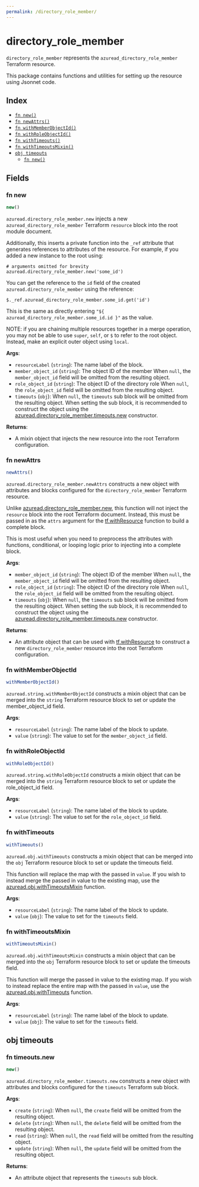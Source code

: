 ```yaml
---
permalink: /directory_role_member/
---
```


# directory_role_member

`directory_role_member` represents the `azuread_directory_role_member` Terraform resource.



This package contains functions and utilities for setting up the resource using Jsonnet code.


## Index

* [`fn new()`](#fn-new)
* [`fn newAttrs()`](#fn-newattrs)
* [`fn withMemberObjectId()`](#fn-withmemberobjectid)
* [`fn withRoleObjectId()`](#fn-withroleobjectid)
* [`fn withTimeouts()`](#fn-withtimeouts)
* [`fn withTimeoutsMixin()`](#fn-withtimeoutsmixin)
* [`obj timeouts`](#obj-timeouts)
  * [`fn new()`](#fn-timeoutsnew)

## Fields

### fn new

```ts
new()
```


`azuread.directory_role_member.new` injects a new `azuread_directory_role_member` Terraform `resource`
block into the root module document.

Additionally, this inserts a private function into the `_ref` attribute that generates references to attributes of the
resource. For example, if you added a new instance to the root using:

    # arguments omitted for brevity
    azuread.directory_role_member.new('some_id')

You can get the reference to the `id` field of the created `azuread.directory_role_member` using the reference:

    $._ref.azuread_directory_role_member.some_id.get('id')

This is the same as directly entering `"${ azuread_directory_role_member.some_id.id }"` as the value.

NOTE: if you are chaining multiple resources together in a merge operation, you may not be able to use `super`, `self`,
or `$` to refer to the root object. Instead, make an explicit outer object using `local`.

**Args**:
  - `resourceLabel` (`string`): The name label of the block.
  - `member_object_id` (`string`): The object ID of the member When `null`, the `member_object_id` field will be omitted from the resulting object.
  - `role_object_id` (`string`): The object ID of the directory role When `null`, the `role_object_id` field will be omitted from the resulting object.
  - `timeouts` (`obj`):  When `null`, the `timeouts` sub block will be omitted from the resulting object. When setting the sub block, it is recommended to construct the object using the [azuread.directory_role_member.timeouts.new](#fn-directory_role_membertimeoutsnew) constructor.

**Returns**:
- A mixin object that injects the new resource into the root Terraform configuration.


### fn newAttrs

```ts
newAttrs()
```


`azuread.directory_role_member.newAttrs` constructs a new object with attributes and blocks configured for the `directory_role_member`
Terraform resource.

Unlike [azuread.directory_role_member.new](#fn-directory_role_membernew), this function will not inject the `resource`
block into the root Terraform document. Instead, this must be passed in as the `attrs` argument for the
[tf.withResource](https://github.com/tf-libsonnet/core/tree/main/docs#fn-withresource) function to build a complete block.

This is most useful when you need to preprocess the attributes with functions, conditional, or looping logic prior to
injecting into a complete block.

**Args**:
  - `member_object_id` (`string`): The object ID of the member When `null`, the `member_object_id` field will be omitted from the resulting object.
  - `role_object_id` (`string`): The object ID of the directory role When `null`, the `role_object_id` field will be omitted from the resulting object.
  - `timeouts` (`obj`):  When `null`, the `timeouts` sub block will be omitted from the resulting object. When setting the sub block, it is recommended to construct the object using the [azuread.directory_role_member.timeouts.new](#fn-directory_role_membertimeoutsnew) constructor.

**Returns**:
  - An attribute object that can be used with [tf.withResource](https://github.com/tf-libsonnet/core/tree/main/docs#fn-withresource) to construct a new `directory_role_member` resource into the root Terraform configuration.


### fn withMemberObjectId

```ts
withMemberObjectId()
```

`azuread.string.withMemberObjectId` constructs a mixin object that can be merged into the `string`
Terraform resource block to set or update the member_object_id field.



**Args**:
  - `resourceLabel` (`string`): The name label of the block to update.
  - `value` (`string`): The value to set for the `member_object_id` field.


### fn withRoleObjectId

```ts
withRoleObjectId()
```

`azuread.string.withRoleObjectId` constructs a mixin object that can be merged into the `string`
Terraform resource block to set or update the role_object_id field.



**Args**:
  - `resourceLabel` (`string`): The name label of the block to update.
  - `value` (`string`): The value to set for the `role_object_id` field.


### fn withTimeouts

```ts
withTimeouts()
```

`azuread.obj.withTimeouts` constructs a mixin object that can be merged into the `obj`
Terraform resource block to set or update the timeouts field.

This function will replace the map with the passed in `value`. If you wish to instead merge the
passed in value to the existing map, use the [azuread.obj.withTimeoutsMixin](TODO) function.

**Args**:
  - `resourceLabel` (`string`): The name label of the block to update.
  - `value` (`obj`): The value to set for the `timeouts` field.


### fn withTimeoutsMixin

```ts
withTimeoutsMixin()
```

`azuread.obj.withTimeoutsMixin` constructs a mixin object that can be merged into the `obj`
Terraform resource block to set or update the timeouts field.

This function will merge the passed in value to the existing map. If you wish
to instead replace the entire map with the passed in `value`, use the [azuread.obj.withTimeouts](TODO)
function.


**Args**:
  - `resourceLabel` (`string`): The name label of the block to update.
  - `value` (`obj`): The value to set for the `timeouts` field.


## obj timeouts



### fn timeouts.new

```ts
new()
```


`azuread.directory_role_member.timeouts.new` constructs a new object with attributes and blocks configured for the `timeouts`
Terraform sub block.



**Args**:
  - `create` (`string`):  When `null`, the `create` field will be omitted from the resulting object.
  - `delete` (`string`):  When `null`, the `delete` field will be omitted from the resulting object.
  - `read` (`string`):  When `null`, the `read` field will be omitted from the resulting object.
  - `update` (`string`):  When `null`, the `update` field will be omitted from the resulting object.

**Returns**:
  - An attribute object that represents the `timeouts` sub block.
